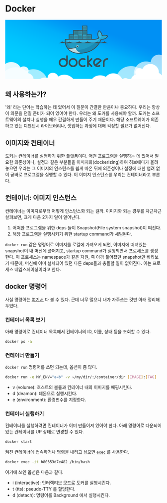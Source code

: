 # Docker

![Docker](../../../assets/images/docker_1.png)

## 왜 사용하는가?

'왜' 라는 단어는 학습하는 데 있어서 이 질문이 간결한 만큼이나 중요하다. 우리는 항상 이 의문을 던질 준비가 되어 있어야 한다.
우리는 왜 도커를 사용해야 할까. 도커는 소프트웨어의 설치나 실행을 매우 간결하게 만들어 주기 때문이다. 해당 소프트웨어가
의존하고 있는 디펜던시 라이브러리나, 셋업하는 과정에 대해 걱정할 필요가 없어진다.

## 이미지와 컨테이너

도커는 컨테이너를 실행하기 위한 플랫폼이다.
어떤 프로그램을 실행하는 데 있어서 필요한 의존성이나, 설정과 같은 부분들을 이미지화(dockerizing)하여
허브에다가 올려놓으면 우리는 그 이미지의 인스턴스를 쉽게 따온 뒤에 의존성이나 설정에 대한 염려 없이 곧바로 프로그램을 실행할 수 있다.
이 이미지 인스턴스를 우리는 컨테이너라고 부른다.

## 컨테이너: 이미지 인스턴스

컨테이너는 이미지로부터 어떻게 인스턴스화 되는 걸까. 이미지화 되는 경우를 차근차근 살펴보면, 크게 다음 2가지 일이 일어난다.

1. 어떠한 프로그램을 위한 deps 들이 Snapshot(File system snapshot)이 떠진다.
2. 해당 프로그램을 실행시키기 위한 startup command가 세팅된다.

`docker run` 같은 명령어로 이미지를 로컬에 가져오게 되면, 이미지에 떠져있는 snapshot이 내 머신에 풀어지고,
startup command가 실행되면서 프로세스를 생성한다. 이 프로세스는 namespace가 같은 자원, 즉 아까 풀어졌던 snapshot만
바라보기 때문에, 머신에 이미 설치되어 있던 다른 deps들과 충돌할 일이 없어진다. 이는 프로세스 네임스페이싱이라고 한다.

## docker 명령어

사실 명령어는 [여기서](https://docs.docker.com/engine/reference/commandline/docker/) 다 볼 수 있다.
근데 너무 많으니 내가 자주쓰는 것만 아래 정리해두었다.

### 컨테이너 목록 보기

아래 명령어로 컨테이너 목록에서 컨테이너의 ID, 이름, 상태 등을 조회할 수 있다.
```bash
docker ps -a
```

### 컨테이너 만들기

`docker run` 명령어를 쓰면 되는데, 옵션이 좀 많다.
```bash
docker run -e MY_ENV="a=b" -v ~/my/dir/:/container/dir [IMAGE]:[TAG]
```

- v (volume): 호스트의 볼륨과 컨테이너 내의 이미지를 매핑시킨다.
- d (deamon): 데몬으로 실행시킨다.
- e (environment): 환경변수를 지정한다.

### 컨테이너 실행하기

컨테이너를 실행하려면 컨테이너가 이미 만들어져 있어야 한다. 아래 명령어로 다운되어 있는 컨테이너를 UP 상태로 변경할 수 있다.

```bash
docker start
```

켜진 컨테이너에 접속하거나 명령을 내리고 싶으면 [`exec`](https://docs.docker.com/engine/reference/commandline/exec/) 를 사용한다.
```bash
docker exec -it b80353d7e482 /bin/bash
```

여기에 쓰인 옵션은 다음과 같다.
- i (interactive): 인터렉티브 모드로 도커를 실행시킨다.
- t (tts): pseudo-TTY 를 할당한다.
- d (detach): 명령어를 Background 에서 실행시킨다.
